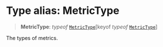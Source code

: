 # Type alias: MetricType

> **MetricType**: *typeof* [`MetricType`](../variables/MetricType.md)\[keyof *typeof* [`MetricType`](../variables/MetricType.md)\]

The types of metrics.
